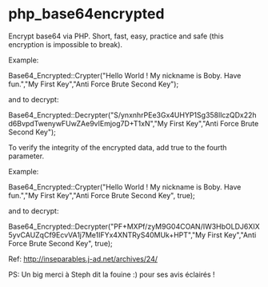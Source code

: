 # php_base64encrypted
Encrypt base64 via PHP. Short, fast, easy, practice and safe (this encryption is impossible to break).

Example: 

Base64_Encrypted::Crypter("Hello World ! My nickname is Boby. Have fun.","My First Key","Anti Force Brute Second Key");
 
 and to decrypt:
 
Base64_Encrypted::Decrypter("S/ynxnhrPEe3Gx4UHYP1Sg358llczQDx22hd6BvpdTwenywFUwZAe9vIEmjog7D+T1xN","My First Key","Anti Force Brute Second Key");
 
 To verify the integrity of the encrypted data, add true to the fourth parameter.
 
Example:
 
Base64_Encrypted::Crypter("Hello World ! My nickname is Boby. Have fun.","My First Key","Anti Force Brute Second Key", true);

and to decrypt:

Base64_Encrypted::Decrypter("PF+MXPf/zyM9G04COAN/IW3HbOLDJ6XIX5yvCAUZqCf9EcvVA1j7Me1IFYx4XNTRyS40MUk+HPT","My First Key","Anti Force Brute Second Key", true);


Ref: http://inseparables.j-ad.net/archives/24/

PS: Un big merci à Steph dit la fouine :) pour ses avis éclairés !

